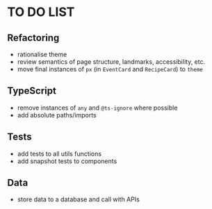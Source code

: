 # TO DO LIST

## Refactoring

- rationalise theme
- review semantics of page structure, landmarks, accessibility, etc.
- move final instances of `px` (in `EventCard` and `RecipeCard`) to `theme`

## TypeScript

- remove instances of `any` and `@ts-ignore` where possible
- add absolute paths/imports

## Tests

- add tests to all utils functions
- add snapshot tests to components

## Data

- store data to a database and call with APIs
